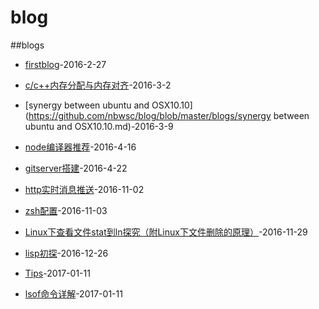 # blog
##blogs


* [firstblog](https://github.com/nbwsc/blog/blob/master/blogs/firstblog.md)-2016-2-27

* [c/c++内存分配与内存对齐](https://github.com/nbwsc/blog/blob/master/blogs/c:c++内存分配与内存对齐.md)-2016-3-2

* [synergy between ubuntu and OSX10.10](https://github.com/nbwsc/blog/blob/master/blogs/synergy between ubuntu and OSX10.10.md)-2016-3-9

* [node编译器推荐](https://github.com/nbwsc/blog/blob/master/blogs/node编译器推荐.md)-2016-4-16

* [gitserver搭建](https://github.com/nbwsc/blog/blob/master/blogs/GitServer搭建.md)-2016-4-22

* [http实时消息推送](https://github.com/nbwsc/blog/blob/master/blogs/http实时消息推送.md)-2016-11-02

* [zsh配置](https://github.com/nbwsc/blog/blob/master/blogs/zsh配置.md)-2016-11-03

* [Linux下查看文件stat到ln探究（附Linux下文件删除的原理）](https://github.com/nbwsc/blog/blob/master/blogs/Linux下查看文件stat到ln探究.md)-2016-11-29

* [lisp初探](https://github.com/nbwsc/blog/blob/master/blogs/lisp初探.md)-2016-12-26

* [Tips](https://github.com/nbwsc/blog/blob/master/blogs/Tips.md)-2017-01-11

* [lsof命令详解](https://github.com/nbwsc/blog/blob/master/blogs/lsof命令详解.md)-2017-01-11
